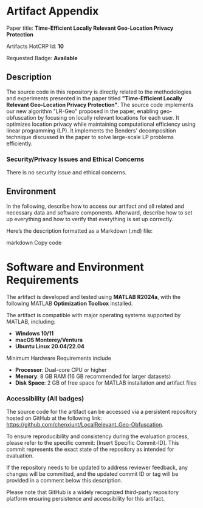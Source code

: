 # Artifact Appendix

Paper title: **Time-Efficient Locally Relevant Geo-Location Privacy Protection**

Artifacts HotCRP Id: **10**

Requested Badge: **Available**

## Description
The source code in this repository is directly related to the methodologies and experiments presented in the paper titled **"Time-Efficient Locally Relevant Geo-Location Privacy Protection"**. The source code implements our new algorithm "LR-Geo" proposed in the paper, enabling geo-obfuscation by focusing on locally relevant locations for each user. It optimizes location privacy while maintaining computational efficiency using linear programming (LP). It implements the Benders' decomposition technique discussed in the paper to solve large-scale LP problems efficiently.

### Security/Privacy Issues and Ethical Concerns
There is no security issue and ethical concerns. 

## Environment 
In the following, describe how to access our artifact and all related and necessary data and software components.
Afterward, describe how to set up everything and how to verify that everything is set up correctly.



Here’s the description formatted as a Markdown (.md) file:

markdown
Copy code
# Software and Environment Requirements

The artifact is developed and tested using **MATLAB R2024a**, with the following MATLAB **Optimization Toolbox** installed. 

The artifact is compatible with major operating systems supported by MATLAB, including:
- **Windows 10/11**
- **macOS Monterey/Ventura**
- **Ubuntu Linux 20.04/22.04**

Minimum Hardware Requirements include 
- **Processor**: Dual-core CPU or higher
- **Memory**: 8 GB RAM (16 GB recommended for larger datasets)
- **Disk Space**: 2 GB of free space for MATLAB installation and artifact files

### Accessibility (All badges)
The source code for the artifact can be accessed via a persistent repository hosted on GitHub at the following link: https://github.com/chenxiunt/LocalRelevant_Geo-Obfuscation.

To ensure reproducibility and consistency during the evaluation process, please refer to the specific commit: [Insert Specific Commit-ID]. This commit represents the exact state of the repository as intended for evaluation.

If the repository needs to be updated to address reviewer feedback, any changes will be committed, and the updated commit ID or tag will be provided in a comment below this description.

Please note that GitHub is a widely recognized third-party repository platform ensuring persistence and accessibility for this artifact.
